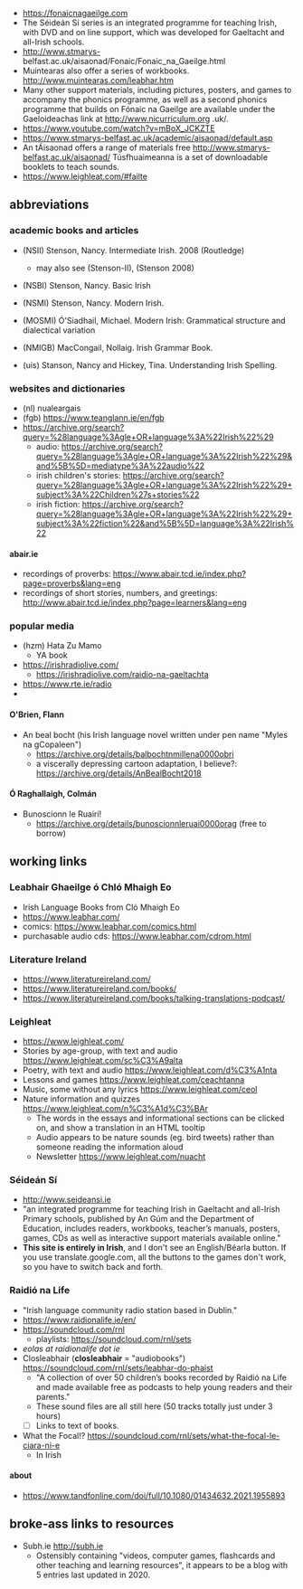 - <https://fonaicnagaeilge.com>
- The Séideán Sí series is an integrated programme for teaching Irish, with DVD and on line support, which was developed for Gaeltacht and all-Irish schools.
- <http://www.stmarys-> belfast.ac.uk/aisaonad/Fonaic/Fonaic_na_Gaeilge.html
- Muintearas also offer a series of workbooks. <http://www.muintearas.com/leabhar.htm>
- Many other support materials, including pictures, posters, and games to accompany the phonics programme, as well as a second phonics programme that builds on Fónaic na Gaeilge are available under the Gaeloideachas link at <http://www.nicurriculum.org> .uk/.
- <https://www.youtube.com/watch?v=mBoX_JCKZTE>
- <https://www.stmarys-belfast.ac.uk/academic/aisaonad/default.asp>
- An tÁisaonad offers a range of materials free <http://www.stmarys-belfast.ac.uk/aisaonad/> Túsfhuaimeanna is a set of downloadable booklets to teach sounds.
- <https://www.leighleat.com/#failte>

## abbreviations

### academic books and articles

- (NSII) Stenson, Nancy. Intermediate Irish. 2008 (Routledge)
  - may also see  (Stenson-II), (Stenson 2008)
- (NSBI) Stenson, Nancy. Basic Irish
- (NSMI) Stenson, Nancy. Modern Irish.
- (MOSMI) Ó'Siadhail, Michael. Modern Irish: Grammatical structure and dialectical variation
- (NMIGB) MacCongail, Nollaig. Irish Grammar Book.

- (uis) Stanson, Nancy and Hickey, Tina. Understanding Irish Spelling.

### websites and dictionaries

- (nl) nualeargais
- (fgb) <https://www.teanglann.ie/en/fgb>
- <https://archive.org/search?query=%28language%3Agle+OR+language%3A%22Irish%22%29>
  - audio: <https://archive.org/search?query=%28language%3Agle+OR+language%3A%22Irish%22%29&and%5B%5D=mediatype%3A%22audio%22>
  - irish children's stories: <https://archive.org/search?query=%28language%3Agle+OR+language%3A%22Irish%22%29+subject%3A%22Children%27s+stories%22>
  - irish fiction: <https://archive.org/search?query=%28language%3Agle+OR+language%3A%22Irish%22%29+subject%3A%22fiction%22&and%5B%5D=language%3A%22Irish%22>
  
#### abair.ie

- recordings of proverbs: <https://www.abair.tcd.ie/index.php?page=proverbs&lang=eng>
- recordings of short stories, numbers, and greetings: <http://www.abair.tcd.ie/index.php?page=learners&lang=eng>

### popular media

- (hzm) Hata Zu Mamo
  - YA book
- <https://irishradiolive.com/>
  - <https://irishradiolive.com/raidio-na-gaeltachta>
- <https://www.rte.ie/radio>
-

#### O'Brien, Flann

- An beal bocht (his Irish language novel written under pen name "Myles na gCopaleen")
  - <https://archive.org/details/balbochtnmillena0000obri>
  - a viscerally depressing cartoon adaptation, I believe?: <https://archive.org/details/AnBealBocht2018>

#### Ó Raghallaigh, Colmán

- Bunoscionn le Ruairí!
  - <https://archive.org/details/bunoscionnleruai0000orag> (free to borrow)

## working links

### Leabhair Ghaeilge ó Chló Mhaigh Eo

- Irish Language Books from Cló Mhaigh Eo
- <https://www.leabhar.com/>
- comics: <https://www.leabhar.com/comics.html>
- purchasable audio cds: <https://www.leabhar.com/cdrom.html>

### Literature Ireland

- <https://www.literatureireland.com/>
- <https://www.literatureireland.com/books/>
- <https://www.literatureireland.com/books/talking-translations-podcast/>

### Leighleat

- <https://www.leighleat.com/>
- Stories by age-group, with text and audio <https://www.leighleat.com/sc%C3%A9alta>
- Poetry, with text and audio <https://www.leighleat.com/d%C3%A1nta>
- Lessons and games <https://www.leighleat.com/ceachtanna>
- Music, some without any lyrics <https://www.leighleat.com/ceol>
- Nature information and quizzes <https://www.leighleat.com/n%C3%A1d%C3%BAr>
  - The words in the essays and informational sections can be clicked on, and show a translation in an HTML tooltip
  - Audio appears to be nature sounds (eg. bird tweets) rather than someone reading the information aloud
  - Newsletter <https://www.leighleat.com/nuacht>

### Séideán Sí

- <http://www.seideansi.ie>
- "an integrated programme for teaching Irish in Gaeltacht and all-Irish Primary schools, published by An Gúm and the Department of Education, includes readers, workbooks, teacher’s manuals, posters, games, CDs as well as interactive support materials available online."
- **This site is entirely in Irish**, and I don't see an English/Béarla button. If you use translate.google.com, all the buttons to the games don't work, so you have to switch back and forth.

### Raidió na Life

- "Irish language community radio station based in Dublin."
- <https://www.raidionalife.ie/en/>  
- <https://soundcloud.com/rnl>
  - playlists: <https://soundcloud.com/rnl/sets>
- *eolas at raidionalife dot ie*
- Closleabhair (**closleabhair** = "audiobooks") <https://soundcloud.com/rnl/sets/leabhar-do-phaist>
  - "A collection of over 50 children’s books recorded by Raidió na Life and made available free as podcasts to help young readers and their parents."
  - These sound files are all still here (50 tracks totally just under 3 hours)
  - [ ] Links to text of books.
- What the Focal!? <https://soundcloud.com/rnl/sets/what-the-focal-le-ciara-ni-e>
  - In Irish

#### about

- <https://www.tandfonline.com/doi/full/10.1080/01434632.2021.1955893>

## broke-ass links to resources

- Subh.ie <http://subh.ie>
  - Ostensibly containing "videos, computer games, flashcards and other teaching and learning resources", it appears to be a blog with 5 entries last updated in 2020.
